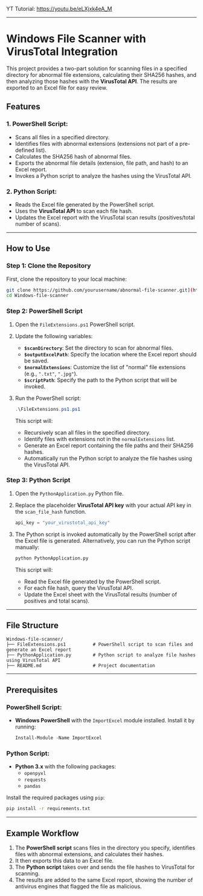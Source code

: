 YT Tutorial:
https://youtu.be/eLXjxk4eA_M

---

# Windows File Scanner with VirusTotal Integration

This project provides a two-part solution for scanning files in a specified directory for abnormal file extensions, calculating their SHA256 hashes, and then analyzing those hashes with the **VirusTotal API**. The results are exported to an Excel file for easy review.

## Features

### 1. **PowerShell Script**:
- Scans all files in a specified directory.
- Identifies files with abnormal extensions (extensions not part of a pre-defined list).
- Calculates the SHA256 hash of abnormal files.
- Exports the abnormal file details (extension, file path, and hash) to an Excel report.
- Invokes a Python script to analyze the hashes using the VirusTotal API.

### 2. **Python Script**:
- Reads the Excel file generated by the PowerShell script.
- Uses the **VirusTotal API** to scan each file hash.
- Updates the Excel report with the VirusTotal scan results (positives/total number of scans).

---

## How to Use

### Step 1: Clone the Repository
First, clone the repository to your local machine:
```bash
git clone https://github.com/yourusername/abnormal-file-scanner.git](https://github.com/TarqAbdullah/Windows-file-scanner.git
cd Windows-file-scanner
```

### Step 2: PowerShell Script
1. Open the `FileExtensions.ps1` PowerShell script.
2. Update the following variables:
   - **`$scanDirectory`**: Set the directory to scan for abnormal files.
   - **`$outputExcelPath`**: Specify the location where the Excel report should be saved.
   - **`$normalExtensions`**: Customize the list of "normal" file extensions (e.g., `".txt"`, `".jpg"`).
   - **`$scriptPath`**: Specify the path to the Python script that will be invoked.

3. Run the PowerShell script:
   ```powershell
   .\FileExtensions.ps1.ps1
   ```
   This script will:
   - Recursively scan all files in the specified directory.
   - Identify files with extensions not in the `normalExtensions` list.
   - Generate an Excel report containing the file paths and their SHA256 hashes.
   - Automatically run the Python script to analyze the file hashes using the VirusTotal API.

### Step 3: Python Script
1. Open the `PythonApplication.py` Python file.
2. Replace the placeholder **VirusTotal API key** with your actual API key in the `scan_file_hash` function.
   ```python
   api_key = "your_virustotal_api_key"
   ```

3. The Python script is invoked automatically by the PowerShell script after the Excel file is generated. Alternatively, you can run the Python script manually:
   ```bash
   python PythonApplication.py
   ```
   This script will:
   - Read the Excel file generated by the PowerShell script.
   - For each file hash, query the VirusTotal API.
   - Update the Excel sheet with the VirusTotal results (number of positives and total scans).

---

## File Structure

```
Windows-file-scanner/
├── FileExtensions.ps1          # PowerShell script to scan files and generate an Excel report
├── PythonApplication.py        # Python script to analyze file hashes using VirusTotal API
├── README.md                   # Project documentation
```

---

## Prerequisites

### PowerShell Script:
- **Windows PowerShell** with the `ImportExcel` module installed. Install it by running:
  ```powershell
  Install-Module -Name ImportExcel
  ```

### Python Script:
- **Python 3.x** with the following packages:
  - `openpyxl`
  - `requests`
  - `pandas`

Install the required packages using `pip`:
```bash
pip install -r requirements.txt
```

---

## Example Workflow

1. The **PowerShell script** scans files in the directory you specify, identifies files with abnormal extensions, and calculates their hashes.
2. It then exports this data to an Excel file.
3. The **Python script** takes over and sends the file hashes to VirusTotal for scanning.
4. The results are added to the same Excel report, showing the number of antivirus engines that flagged the file as malicious.
